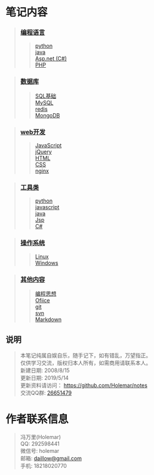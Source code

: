 # 笔记内容

> ### [编程语言](.)
>> [python](./01.Python/)  
>> [java](./05.Java/)   
>> [Asp.net (C#)](./06.Asp.net/)  
>> [PHP](./08.PHP/)   

> ### [数据库](./02.Database/)
>> [SQL基础](./02.Database/1.SQL基础.sql/)  
>> [MySQL](./02.Database/MySQL.sql/)  
>> [redis](./02.Database/redis.sql/)  
>> [MongoDB](./02.Database/MongoDB.sql/)  

> ### [web开发](./03.Web/)
>> [JavaScript](./03.Web/JavaScript/)  
>> [jQuery](./03.Web/jQuery/)  
>> [HTML](./03.Web/HTML/)  
>> [CSS](./03.Web/CSS/)  
>> [nginx](./03.Web/nginx/)  

> ### [工具类](./_utils/)
>> [python](./_utils/python/)  
>> [javascript](./_utils/js/)  
>> [java](./_utils/java/)  
>> [Jsp](./_utils/Jsp/)  
>> [C#](./_utils/c#/)  

> ### [操作系统](./07.System/)
>> [Linux](./07.System/Linux/)   
>> [Windows](./07.System/Windows/)    

> ### [其他内容](.)
>> [编程思想](./04.思想/)   
>> [Ofiice](./09.Ofiice/)    
>> [git](./99.Other/git.sh)    
>> [svn](./99.Other/svn.sh)    
>> [Markdown](./99.Other/Markdown.md)    


## 说明
> 本笔记纯属自娱自乐，随手记下，如有错乱，万望指正。  
> 仅供学习交流，版权归本人所有，如需商用请联系本人。  
> 新建日期: 2008/8/15  
> 更新日期: 2019/5/14  
> 更新资料请访问： <https://github.com/Holemar/notes>  
> 交流QQ群:  <a target="_blank" href="//shang.qq.com/wpa/qunwpa?idkey=43dfd5fdbfb6b15118a5b61f111c9d786862912b670df7735c7120269f5b3d8f">26651479</a>


# 作者联系信息
> 冯万里(Holemar)  
> QQ:   292598441  
> 微信号: holemar  
> 邮箱: <daillow@gmail.com>  
> 手机: 18218020770  


